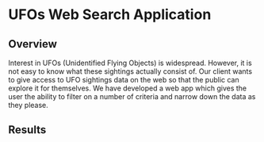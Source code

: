 # UFOs Web Search Application

## Overview

Interest in UFOs (Unidentified Flying Objects) is widespread.  However, it is not easy to know what these sightings actually consist of.  Our client wants to give access to UFO sightings data on the web so that the public can explore it for themselves.  We have developed a web app which gives the user the ability to filter on a number of criteria and narrow down the data as they please.

## Results


